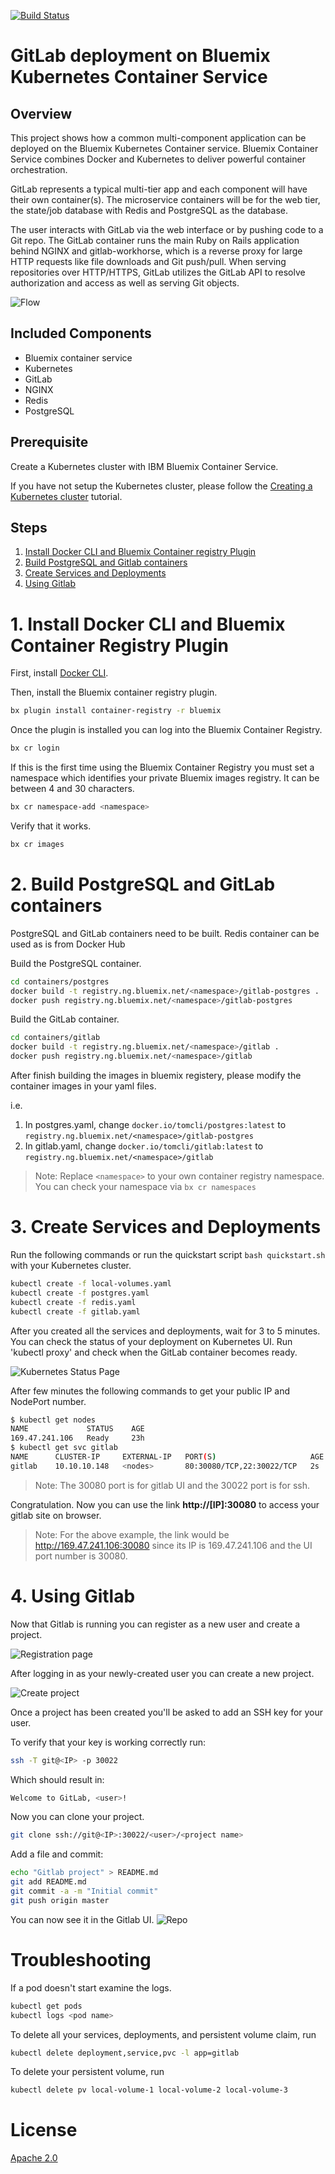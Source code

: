 [![Build Status](https://travis-ci.org/IBM/kubernetes-container-service-gitlab-sample.svg?branch=master)](https://travis-ci.org/IBM/kubernetes-container-service-gitlab-sample)

# GitLab deployment on Bluemix Kubernetes Container Service

## Overview
This project shows how a common multi-component application can be deployed on the Bluemix Kubernetes Container service. Bluemix Container Service combines Docker and Kubernetes to deliver powerful container orchestration.

GitLab represents a typical multi-tier app and each component will have their own container(s). The microservice containers will be for the web tier, the state/job database with Redis and PostgreSQL as the database.

The user interacts with GitLab via the web interface or by pushing code to a Git repo. The GitLab container runs the main Ruby on Rails application behind NGINX and gitlab-workhorse, which is a reverse proxy for large HTTP requests like file downloads and Git push/pull. When serving repositories over HTTP/HTTPS, GitLab utilizes the GitLab API to resolve authorization and access as well as serving Git objects.

![Flow](images/gitlab_container.png)

## Included Components
- Bluemix container service
- Kubernetes
- GitLab
- NGINX
- Redis
- PostgreSQL

## Prerequisite

Create a Kubernetes cluster with IBM Bluemix Container Service. 

If you have not setup the Kubernetes cluster, please follow the [Creating a Kubernetes cluster](https://github.com/IBM/container-journey-template) tutorial.



## Steps

1. [Install Docker CLI and Bluemix Container registry Plugin](#1-install-docker-cli-and-bluemix-container-registry-plugin)
2. [Build PostgreSQL and Gitlab containers](#2-build-postgresql-and-gitlab-containers)
3. [Create Services and Deployments](#3-create-services-and-deployments)
4. [Using Gitlab](#4-using-gitlab)

# 1. Install Docker CLI and Bluemix Container Registry Plugin


First, install [Docker CLI](https://www.docker.com/community-edition#/download).

Then, install the Bluemix container registry plugin.

```bash
bx plugin install container-registry -r bluemix
```

Once the plugin is installed you can log into the Bluemix Container Registry.

```bash
bx cr login
```

If this is the first time using the Bluemix Container Registry you must set a namespace which identifies your private Bluemix images registry. It can be between 4 and 30 characters.

```bash
bx cr namespace-add <namespace>
```

Verify that it works.

```bash
bx cr images
```


# 2. Build PostgreSQL and GitLab containers

PostgreSQL and GitLab containers need to be built. Redis container can be used as is from Docker Hub

Build the PostgreSQL container.

```bash
cd containers/postgres
docker build -t registry.ng.bluemix.net/<namespace>/gitlab-postgres .
docker push registry.ng.bluemix.net/<namespace>/gitlab-postgres
```

Build the GitLab container.

```bash
cd containers/gitlab
docker build -t registry.ng.bluemix.net/<namespace>/gitlab .
docker push registry.ng.bluemix.net/<namespace>/gitlab
```


After finish building the images in bluemix registery, please modify the container images in your yaml files. 

i.e. 
1. In postgres.yaml, change `docker.io/tomcli/postgres:latest` to `registry.ng.bluemix.net/<namespace>/gitlab-postgres`
2. In gitlab.yaml, change `docker.io/tomcli/gitlab:latest` to `registry.ng.bluemix.net/<namespace>/gitlab`

> Note: Replace `<namespace>` to your own container registry namespace. You can check your namespace via `bx cr namespaces`

# 3. Create Services and Deployments

Run the following commands or run the quickstart script `bash quickstart.sh` with your Kubernetes cluster.

```bash
kubectl create -f local-volumes.yaml
kubectl create -f postgres.yaml
kubectl create -f redis.yaml
kubectl create -f gitlab.yaml
```

After you created all the services and deployments, wait for 3 to 5 minutes. You can check the status of your deployment on Kubernetes UI. Run 'kubectl proxy' and check when the GitLab container becomes ready.

![Kubernetes Status Page](images/kube_ui.png)

After few minutes the following commands to get your public IP and NodePort number.

```bash
$ kubectl get nodes
NAME             STATUS    AGE
169.47.241.106   Ready     23h
$ kubectl get svc gitlab
NAME      CLUSTER-IP     EXTERNAL-IP   PORT(S)                     AGE
gitlab    10.10.10.148   <nodes>       80:30080/TCP,22:30022/TCP   2s
```

> Note: The 30080 port is for gitlab UI and the 30022 port is for ssh.

Congratulation. Now you can use the link **http://[IP]:30080** to access your gitlab site on browser.

> Note: For the above example, the link would be http://169.47.241.106:30080  since its IP is 169.47.241.106 and the UI port number is 30080. 


# 4. Using Gitlab
Now that Gitlab is running you can register as a new user and create a project.

![Registration page](images/register.png)


After logging in as your newly-created user you can create a new project.

![Create project](images/new_project.png)

Once a project has been created you'll be asked to add an SSH key for your user.

To verify that your key is working correctly run:

```bash
ssh -T git@<IP> -p 30022
```

Which should result in:

```bash
Welcome to GitLab, <user>!
```

Now you can clone your project.
```bash
git clone ssh://git@<IP>:30022/<user>/<project name>
```

Add a file and commit:
```bash
echo "Gitlab project" > README.md
git add README.md
git commit -a -m "Initial commit"
git push origin master
```

You can now see it in the Gitlab UI.
![Repo](images/first_commit.png)

# Troubleshooting
If a pod doesn't start examine the logs.
```bash
kubectl get pods
kubectl logs <pod name>
```


To delete all your services, deployments, and persistent volume claim, run

```bash
kubectl delete deployment,service,pvc -l app=gitlab
```

To delete your persistent volume, run

```bash
kubectl delete pv local-volume-1 local-volume-2 local-volume-3
```

# License
[Apache 2.0](LICENSE.txt)
